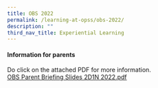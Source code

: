 ```yaml
---
title: OBS 2022
permalink: /learning-at-opss/obs-2022/
description: ""
third_nav_title: Experiential Learning
---
```



<h4>Information for parents</h4>
<p>Do click on the attached PDF for more information.<br /><a href="/files/OBS%20Parent%20Briefing%20Slides%202D1N%202022.pdf">OBS Parent Briefing Slides 2D1N 2022.pdf</a></p>